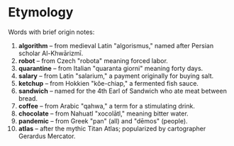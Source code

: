 # Etymology

Words with brief origin notes:

1. **algorithm** – from medieval Latin "algorismus," named after Persian scholar Al-Khwārizmī.
2. **robot** – from Czech "robota" meaning forced labor.
3. **quarantine** – from Italian "quaranta giorni" meaning forty days.
4. **salary** – from Latin "salarium," a payment originally for buying salt.
5. **ketchup** – from Hokkien "kôe-chiap," a fermented fish sauce.
6. **sandwich** – named for the 4th Earl of Sandwich who ate meat between bread.
7. **coffee** – from Arabic "qahwa," a term for a stimulating drink.
8. **chocolate** – from Nahuatl "xocolātl," meaning bitter water.
9. **pandemic** – from Greek "pan" (all) and "dēmos" (people).
10. **atlas** – after the mythic Titan Atlas; popularized by cartographer Gerardus Mercator.
